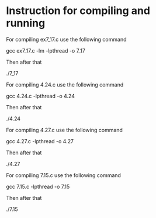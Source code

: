 # Instruction for compiling and running
For compiling ex7_17.c use the following command

gcc ex7_17.c -lm -lpthread -o 7_17

Then after that 

./7_17 <Number of random points you wish to generate>





For compiling 4.24.c use the following command

gcc 4.24.c -lpthread -o 4.24

Then after that 

./4.24 <Number of random points you wish to generate>





For compiling 4.27.c use the following command

gcc 4.27.c -lpthread -o 4.27

Then after that 

./4.27 <Length of Faboconi series>





For compiling 7.15.c use the following command

gcc 7.15.c -lpthread -o 7.15

Then after that 

./7.15 <Length of Faboconi series>


